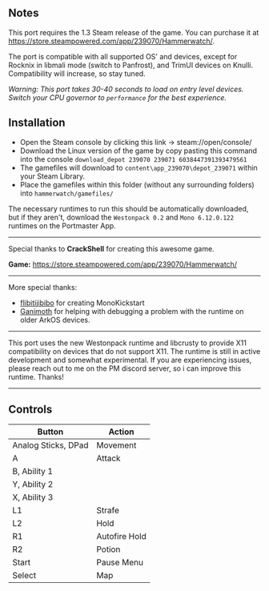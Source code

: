 ## Notes

This port requires the 1.3 Steam release of the game. You can purchase it at https://store.steampowered.com/app/239070/Hammerwatch/.

The port is compatible with all supported OS' and devices, except for Rocknix in libmali mode (switch to Panfrost), and TrimUI devices on Knulli. Compatibility will increase, so stay tuned.

*Warning: This port takes 30-40 seconds to load on entry level devices. Switch your CPU governor to `performance` for the best experience.*

## Installation

- Open the Steam console by clicking this link -> steam://open/console/
- Download the Linux version of the game by copy pasting this command into the console `download_depot 239070 239071 6038447391393479561`
- The gamefiles will download to `content\app_239070\depot_239071` within your Steam Library. 
- Place the gamefiles within this folder (without any surrounding folders) into `hammerwatch/gamefiles/`

The necessary runtimes to run this should be automatically downloaded, but if they aren't, download the `Westonpack 0.2` and `Mono 6.12.0.122` runtimes on the Portmaster App.

---

Special thanks to **CrackShell** for creating this awesome game.

**Game:** https://store.steampowered.com/app/239070/Hammerwatch/

---

More special thanks:
- [flibitijibibo](https://github.com/flibitijibibo) for creating MonoKickstart
- [Ganimoth](https://portmaster.games/profile.html?porter=Ganimoth) for helping with debugging a problem with the runtime on older ArkOS devices.

---

This port uses the new Westonpack runtime and libcrusty to provide X11 compatibility on devices that do not support X11. The runtime is still in active development and somewhat experimental. If you are experiencing issues, please reach out to me on the PM discord server, so i can improve this runtime. Thanks!

---

## Controls

| Button | Action |
|--|--| 
|Analog Sticks, DPad |Movement|
|A|Attack|
|B, Ability 1|
|Y, Ability 2|
|X, Ability 3|
|L1|Strafe|
|L2|Hold|
|R1|Autofire Hold|
|R2|Potion|
|Start|Pause Menu|
|Select|Map|

